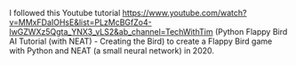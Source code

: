 I followed this Youtube tutorial https://www.youtube.com/watch?v=MMxFDaIOHsE&list=PLzMcBGfZo4-lwGZWXz5Qgta_YNX3_vLS2&ab_channel=TechWithTim (Python Flappy Bird AI Tutorial (with NEAT) - Creating the Bird) to create a Flappy Bird game with Python and NEAT (a small neural network) in 2020.
